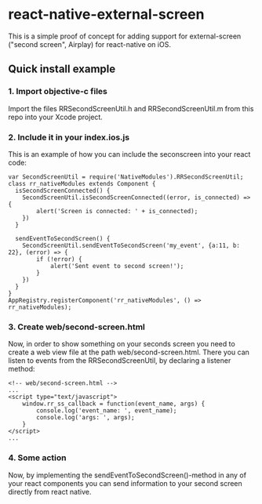 # react-native-external-screen
This is a simple proof of concept for adding support for external-screen ("second screen", Airplay)
for react-native on iOS.

## Quick install example
### 1. Import objective-c files
Import the files RRSecondScreenUtil.h and RRSecondScreenUtil.m from this repo into your Xcode project.

### 2. Include it in your index.ios.js
This is an example of how you can include the seconscreen into your react code:
```
var SecondScreenUtil = require('NativeModules').RRSecondScreenUtil;
class rr_nativeModules extends Component {
  isSecondScreenConnected() {
    SecondScreenUtil.isSecondScreenConnected((error, is_connected) => {
        alert('Screen is connected: ' + is_connected);
    })
  }
  
  sendEventToSecondScreen() {
    SecondScreenUtil.sendEventToSecondScreen('my_event', {a:11, b: 22}, (error) => {
        if (!error) {
            alert('Sent event to second screen!');
        }
    })
  }
}
AppRegistry.registerComponent('rr_nativeModules', () => rr_nativeModules);
```
### 3. Create web/second-screen.html
Now, in order to show something on your seconds screen you need to create a web view file at the path 
web/second-screen.html. There you can listen to events from the RRSecondScreenUtil, by declaring a listener method:
```
<!-- web/second-screen.html -->
...
<script type="text/javascript">
    window.rr_ss_callback = function(event_name, args) {
        console.log('event_name: ', event_name);
        console.log('args: ', args);
    }
</script>
...
```
### 4. Some action
Now, by implementing the sendEventToSecondScreen()-method in any of your react components you can
send information to your second screen directly from react native.



